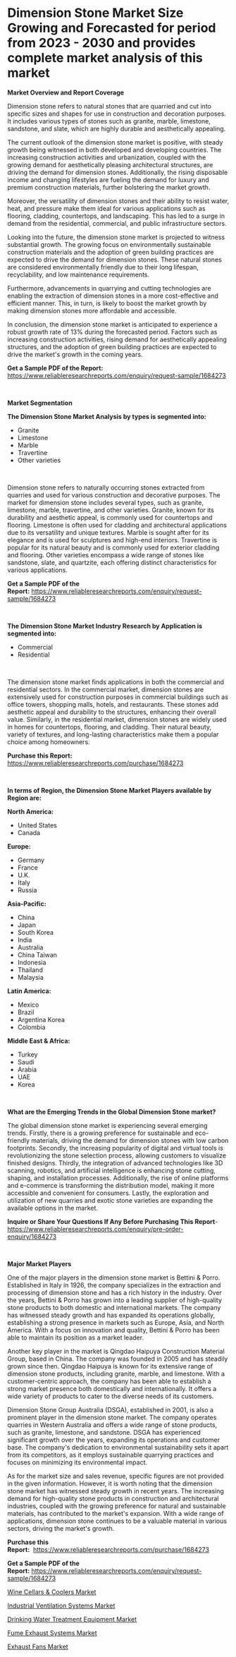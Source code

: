 <p><h1>Dimension Stone Market Size Growing and Forecasted for period from 2023 - 2030 and provides complete market analysis of this market</h1></p><p><strong>Market Overview and Report Coverage</strong></p>
<p><p>Dimension stone refers to natural stones that are quarried and cut into specific sizes and shapes for use in construction and decoration purposes. It includes various types of stones such as granite, marble, limestone, sandstone, and slate, which are highly durable and aesthetically appealing.</p><p>The current outlook of the dimension stone market is positive, with steady growth being witnessed in both developed and developing countries. The increasing construction activities and urbanization, coupled with the growing demand for aesthetically pleasing architectural structures, are driving the demand for dimension stones. Additionally, the rising disposable income and changing lifestyles are fueling the demand for luxury and premium construction materials, further bolstering the market growth.</p><p>Moreover, the versatility of dimension stones and their ability to resist water, heat, and pressure make them ideal for various applications such as flooring, cladding, countertops, and landscaping. This has led to a surge in demand from the residential, commercial, and public infrastructure sectors.</p><p>Looking into the future, the dimension stone market is projected to witness substantial growth. The growing focus on environmentally sustainable construction materials and the adoption of green building practices are expected to drive the demand for dimension stones. These natural stones are considered environmentally friendly due to their long lifespan, recyclability, and low maintenance requirements.</p><p>Furthermore, advancements in quarrying and cutting technologies are enabling the extraction of dimension stones in a more cost-effective and efficient manner. This, in turn, is likely to boost the market growth by making dimension stones more affordable and accessible.</p><p>In conclusion, the dimension stone market is anticipated to experience a robust growth rate of 13% during the forecasted period. Factors such as increasing construction activities, rising demand for aesthetically appealing structures, and the adoption of green building practices are expected to drive the market's growth in the coming years.</p></p>
<p><strong>Get a Sample PDF of the Report:</strong> <a href="https://www.reliableresearchreports.com/enquiry/request-sample/1684273">https://www.reliableresearchreports.com/enquiry/request-sample/1684273</a></p>
<p>&nbsp;</p>
<p><strong>Market Segmentation</strong></p>
<p><strong>The Dimension Stone Market Analysis by types is segmented into:</strong></p>
<p><ul><li>Granite</li><li>Limestone</li><li>Marble</li><li>Travertine</li><li>Other varieties</li></ul></p>
<p>&nbsp;</p>
<p><p>Dimension stone refers to naturally occurring stones extracted from quarries and used for various construction and decorative purposes. The market for dimension stone includes several types, such as granite, limestone, marble, travertine, and other varieties. Granite, known for its durability and aesthetic appeal, is commonly used for countertops and flooring. Limestone is often used for cladding and architectural applications due to its versatility and unique textures. Marble is sought after for its elegance and is used for sculptures and high-end interiors. Travertine is popular for its natural beauty and is commonly used for exterior cladding and flooring. Other varieties encompass a wide range of stones like sandstone, slate, and quartzite, each offering distinct characteristics for various applications.</p></p>
<p><strong>Get a Sample PDF of the Report:</strong>&nbsp;<a href="https://www.reliableresearchreports.com/enquiry/request-sample/1684273">https://www.reliableresearchreports.com/enquiry/request-sample/1684273</a></p>
<p>&nbsp;</p>
<p><strong>The Dimension Stone Market Industry Research by Application is segmented into:</strong></p>
<p><ul><li>Commercial</li><li>Residential</li></ul></p>
<p>&nbsp;</p>
<p><p>The dimension stone market finds applications in both the commercial and residential sectors. In the commercial market, dimension stones are extensively used for construction purposes in commercial buildings such as office towers, shopping malls, hotels, and restaurants. These stones add aesthetic appeal and durability to the structures, enhancing their overall value. Similarly, in the residential market, dimension stones are widely used in homes for countertops, flooring, and cladding. Their natural beauty, variety of textures, and long-lasting characteristics make them a popular choice among homeowners.</p></p>
<p><strong>Purchase this Report:</strong>&nbsp; <a href="https://www.reliableresearchreports.com/purchase/1684273">https://www.reliableresearchreports.com/purchase/1684273</a></p>
<p>&nbsp;</p>
<p><strong>In terms of Region, the Dimension Stone Market Players available by Region are:</strong></p>
<p>
    <p> <strong> North America: </strong>
        <ul>
            <li>United States</li>
            <li>Canada</li>
        </ul>
        </p> 
    <p> <strong> Europe: </strong>
        <ul>
            <li>Germany</li>
            <li>France</li>
            <li>U.K.</li>
            <li>Italy</li>
            <li>Russia</li>
        </ul>
        </p> 
    <p> <strong> Asia-Pacific: </strong>
        <ul>
            <li>China</li>
            <li>Japan</li>
            <li>South Korea</li>
            <li>India</li>
            <li>Australia</li>
            <li>China Taiwan</li>
            <li>Indonesia</li>
            <li>Thailand</li>
            <li>Malaysia</li>
        </ul>
        </p> 
    <p> <strong> Latin America: </strong>
        <ul>
            <li>Mexico</li>
            <li>Brazil</li>
            <li>Argentina Korea</li>
            <li>Colombia</li>
        </ul>
        </p> 
    <p> <strong> Middle East & Africa: </strong>
        <ul>
            <li>Turkey</li>
            <li>Saudi</li>
            <li>Arabia</li>
            <li>UAE</li>
            <li>Korea</li>
        </ul>
    </p>
    </p>
<p>&nbsp;</p>
<p><strong>What are the Emerging Trends in the Global Dimension Stone market?</strong></p>
<p><p>The global dimension stone market is experiencing several emerging trends. Firstly, there is a growing preference for sustainable and eco-friendly materials, driving the demand for dimension stones with low carbon footprints. Secondly, the increasing popularity of digital and virtual tools is revolutionizing the stone selection process, allowing customers to visualize finished designs. Thirdly, the integration of advanced technologies like 3D scanning, robotics, and artificial intelligence is enhancing stone cutting, shaping, and installation processes. Additionally, the rise of online platforms and e-commerce is transforming the distribution model, making it more accessible and convenient for consumers. Lastly, the exploration and utilization of new quarries and exotic stone varieties are expanding the available options in the market.</p></p>
<p><strong>Inquire or Share Your Questions If Any Before Purchasing This Report</strong>- <a href="https://www.reliableresearchreports.com/enquiry/pre-order-enquiry/1684273">https://www.reliableresearchreports.com/enquiry/pre-order-enquiry/1684273</a></p>
<p>&nbsp;</p>
<p><strong>Major Market Players</strong></p>
<p><p>One of the major players in the dimension stone market is Bettini & Porro. Established in Italy in 1926, the company specializes in the extraction and processing of dimension stone and has a rich history in the industry. Over the years, Bettini & Porro has grown into a leading supplier of high-quality stone products to both domestic and international markets. The company has witnessed steady growth and has expanded its operations globally, establishing a strong presence in markets such as Europe, Asia, and North America. With a focus on innovation and quality, Bettini & Porro has been able to maintain its position as a market leader.</p><p>Another key player in the market is Qingdao Haipuya Construction Material Group, based in China. The company was founded in 2005 and has steadily grown since then. Qingdao Haipuya is known for its extensive range of dimension stone products, including granite, marble, and limestone. With a customer-centric approach, the company has been able to establish a strong market presence both domestically and internationally. It offers a wide variety of products to cater to the diverse needs of its customers.</p><p>Dimension Stone Group Australia (DSGA), established in 2001, is also a prominent player in the dimension stone market. The company operates quarries in Western Australia and offers a wide range of stone products, such as granite, limestone, and sandstone. DSGA has experienced significant growth over the years, expanding its operations and customer base. The company's dedication to environmental sustainability sets it apart from its competitors, as it employs sustainable quarrying practices and focuses on minimizing its environmental impact.</p><p>As for the market size and sales revenue, specific figures are not provided in the given information. However, it is worth noting that the dimension stone market has witnessed steady growth in recent years. The increasing demand for high-quality stone products in construction and architectural industries, coupled with the growing preference for natural and sustainable materials, has contributed to the market's expansion. With a wide range of applications, dimension stone continues to be a valuable material in various sectors, driving the market's growth.</p></p>
<p><strong>Purchase this Report:</strong>&nbsp;&nbsp;<a href="https://www.reliableresearchreports.com/purchase/1684273">https://www.reliableresearchreports.com/purchase/1684273</a></p>
<p></p>
<p><strong>Get a Sample PDF of the Report:</strong>&nbsp;<a href="https://www.reliableresearchreports.com/enquiry/request-sample/1684273">https://www.reliableresearchreports.com/enquiry/request-sample/1684273</a></p>
<p><p><a href="https://medium.com/@madelynhowe/wine-cellars-coolers-market-analysis-its-cagr-market-segmentation-and-global-industry-overview-997271f452df">Wine Cellars & Coolers Market</a></p><p><a href="https://medium.com/@candiceveum/industrial-ventilation-systems-market-competitive-analysis-market-trends-and-forecast-to-2030-4a4ff3cfd4c0">Industrial Ventilation Systems Market</a></p><p><a href="https://medium.com/@ebbakautzer/drinking-water-treatment-equipment-market-size-market-outlook-and-market-forecast-2023-to-2030-ac8db13b8314">Drinking Water Treatment Equipment Market</a></p><p><a href="https://medium.com/@ewellklocko/fume-exhaust-systems-market-comprehensive-assessment-by-type-application-and-geography-7fde649465f1">Fume Exhaust Systems Market</a></p><p><a href="https://medium.com/@orlohagenes/exhaust-fans-market-competitive-analysis-market-trends-and-forecast-to-2030-a19681fd095d">Exhaust Fans Market</a></p></p>